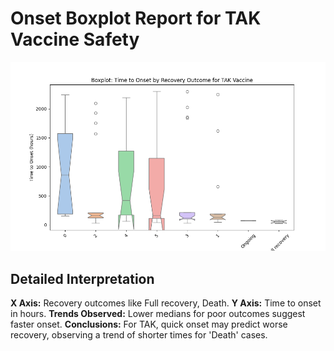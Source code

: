 
# Onset Boxplot Report for TAK Vaccine Safety

![Onset Boxplot](../plots/onset_boxplot.png)

## Detailed Interpretation
**X Axis:** Recovery outcomes like Full recovery, Death.
**Y Axis:** Time to onset in hours.
**Trends Observed:** Lower medians for poor outcomes suggest faster onset.
**Conclusions:** For TAK, quick onset may predict worse recovery, observing a trend of shorter times for 'Death' cases.
